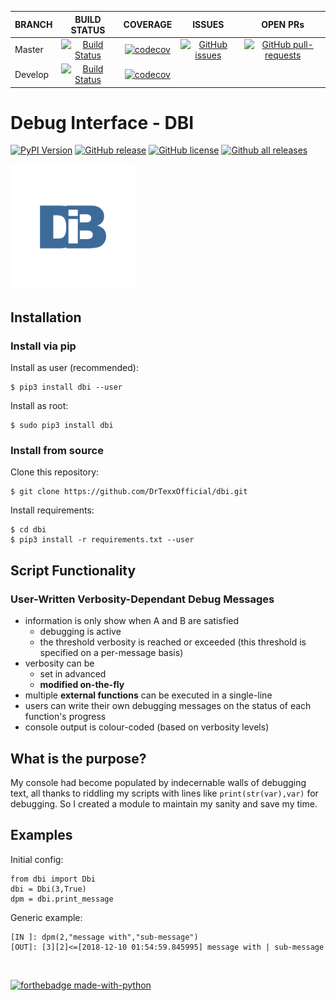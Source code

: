 | BRANCH  | BUILD STATUS | COVERAGE | ISSUES | OPEN PRs |
| ---     | :---:        | :---:    | :---:  | :---:    |
| Master  | [![Build Status](https://travis-ci.org/DrTexxOfficial/dbi.svg?branch=master)](https://travis-ci.org/DrTexxOfficial/dbi) | [![codecov](https://codecov.io/gh/DrTexxOfficial/dbi/branch/master/graph/badge.svg)](https://codecov.io/gh/DrTexxOfficial/dbi) | [![GitHub issues](https://img.shields.io/github/issues/DrTexxOfficial/dbi.svg?branch=master)](https://GitHub.com/DrTexxOfficial/dbi/issues/) | [![GitHub pull-requests](https://img.shields.io/github/issues-pr/DrTexxOfficial/dbi.svg?branch=master)](https://GitHub.com/DrTexxOfficial/dbi/pull/) |
| Develop | [![Build Status](https://travis-ci.org/DrTexxOfficial/dbi.svg?branch=develop)](https://travis-ci.org/DrTexxOfficial/dbi) | [![codecov](https://codecov.io/gh/DrTexxOfficial/dbi/branch/develop/graph/badge.svg)](https://codecov.io/gh/DrTexxOfficial/dbi) |

# Debug Interface - DBI 

[![PyPI Version](https://img.shields.io/pypi/v/dbi.svg)](https://pypi.python.org/pypi/dbi/)
[![GitHub release](https://img.shields.io/github/release/drtexxofficial/dbi.svg)](https://GitHub.com/DrTexxOfficial/dbi/releases/)
[![GitHub license](https://img.shields.io/github/license/DrTexxOfficial/dbi.svg?branch=master)](https://github.com/DrTexxOfficial/dbi/blob/master/LICENSE)
[![Github all releases](https://img.shields.io/github/downloads/DrTexxOfficial/dbi/total.svg)](https://GitHub.com/DrTexxOfficial/dbi/releases/)

<img src="docs/dbi_logo.png" alt="dbi logo" width="200"/>

## Installation
### Install via pip
Install as user (recommended):

    $ pip3 install dbi --user

Install as root:

    $ sudo pip3 install dbi

### Install from source
Clone this repository:

    $ git clone https://github.com/DrTexxOfficial/dbi.git

Install requirements:

    $ cd dbi
    $ pip3 install -r requirements.txt --user
    
## Script Functionality
### User-Written Verbosity-Dependant Debug Messages
- information is only show when A and B are satisfied
    - debugging is active
    - the threshold verbosity is reached or exceeded (this threshold is specified on a per-message basis)
- verbosity can be
    - set in advanced
    - **modified on-the-fly**
- multiple **external functions** can be executed in a single-line
- users can write their own debugging messages on the status of each function's progress
- console output is colour-coded (based on verbosity levels)

## What is the purpose?
My console had become populated by indecernable walls of debugging text, all thanks to riddling my scripts with lines like `print(str(var),var)` for debugging.
So I created a module to maintain my sanity and save my time.

## Examples
Initial config:
```python3
from dbi import Dbi
dbi = Dbi(3,True)
dpm = dbi.print_message
```
Generic example:
```
[IN ]: dpm(2,"message with","sub-message")
[OUT]: [3][2]<=[2018-12-10 01:54:59.845995] message with | sub-message
```

<br/>

[![forthebadge made-with-python](http://ForTheBadge.com/images/badges/made-with-python.svg)](https://www.python.org/)
